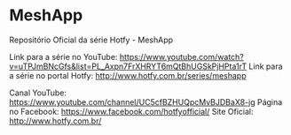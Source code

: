 # MeshApp
Repositório Oficial da série Hotfy - MeshApp

Link para a série no YouTube: https://www.youtube.com/watch?v=uTPJmBNcGfs&list=PL_Axpn7FrXHRYT6mQtBhUGSkPjHPta1rT
Link para a série no portal Hotfy: http://www.hotfy.com.br/series/meshapp

Canal YouTube: https://www.youtube.com/channel/UC5cfBZHUQpcMvBJDBaX8-jg
Página no Facebook: https://www.facebook.com/hotfyofficial/
Site Oficial: http://www.hotfy.com.br/
